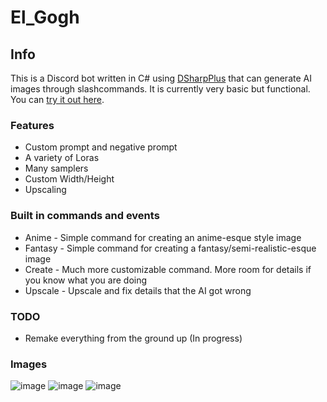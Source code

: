 # El_Gogh
## Info
This is a Discord bot written in C# using [DSharpPlus](https://dsharpplus.github.io/DSharpPlus/index.html) that can generate AI images through slashcommands. It is currently very basic but functional. You can [try it out here](https://discord.gg/JfQyTbbSka).

### Features
- Custom prompt and negative prompt
- A variety of Loras
- Many samplers
- Custom Width/Height
- Upscaling
### Built in commands and events
- Anime - Simple command for creating an anime-esque style image
- Fantasy - Simple command for creating a fantasy/semi-realistic-esque image
- Create - Much more customizable command. More room for details if you know what you are doing
- Upscale - Upscale and fix details that the AI got wrong
### TODO
- Remake everything from the ground up (In progress)

### Images
![image](https://github.com/et118/El_Gogh/assets/51513175/1569f0bc-b0cb-46d0-90ef-9ca172d55183)
![image](https://github.com/et118/El_Gogh/assets/51513175/d34e6f4f-a344-459f-8db1-b92e6f8eeeb3)
![image](https://github.com/et118/El_Gogh/assets/51513175/e7f1a317-9eae-40cf-8e18-1c6063949e3b)
